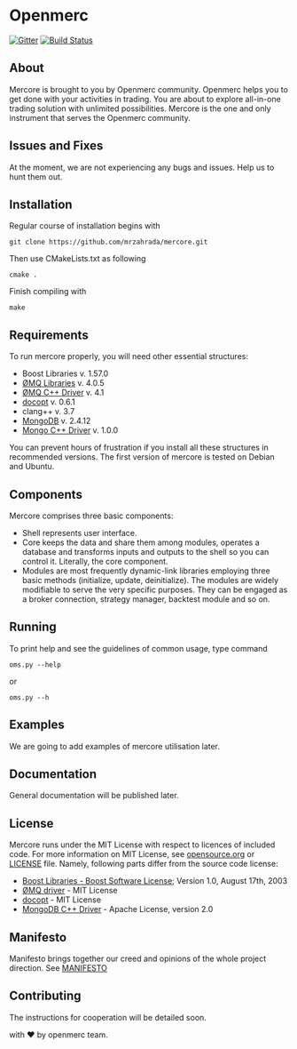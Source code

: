 # Openmerc

[![Gitter](https://badges.gitter.im/Join%20Chat.svg)](https://gitter.im/openMerc/openmerc?utm_source=badge&utm_medium=badge&utm_campaign=pr-badge)
[![Build Status](https://travis-ci.org/Openmerc/openmerc.svg?branch=master)](https://travis-ci.org/openMerc/openmerc)

## About

Mercore is brought to you by Openmerc community. Openmerc helps you to get done with your activities in trading. You are about to explore all-in-one trading solution with unlimited possibilities. Mercore is the one and only instrument that serves the Openmerc community. 

## Issues and Fixes

At the moment, we are not experiencing any bugs and issues. Help us to hunt them out. 

## Installation

Regular course of installation begins with

`git clone https://github.com/mrzahrada/mercore.git`

Then use CMakeLists.txt as following 

`cmake .`

Finish compiling with

`make`


## Requirements

To run mercore properly, you will need other essential structures:

* Boost Libraries v. 1.57.0
* [ØMQ Libraries](http://github.com/zeromq/libzmq) v. 4.0.5
* [ØMQ C++ Driver](http://github.com/zeromq/cppzmq) v. 4.1 
* [docopt](http://github.com/docopt/docopt) v. 0.6.1 
* clang++ v. 3.7
* [MongoDB](http://github.com/mongodb/mongo) v. 2.4.12 
* [Mongo C++ Driver](http://github.com/mongodb/mongo-cxx-driver) v. 1.0.0 

You can prevent hours of frustration if you install all these structures in recommended versions. The first version of mercore is tested on Debian and Ubuntu.

## Components

Mercore comprises three basic components:
- Shell represents user interface.
- Core keeps the data and share them among modules, operates a database and transforms inputs and outputs to the shell so you can control it. Literally, the core component.
- Modules are most frequently dynamic-link libraries employing three basic methods (initialize, update, deinitialize). The modules are widely modifiable to serve the very specific purposes. They can be engaged as a broker connection, strategy manager, backtest module and so on.

## Running

To print help and see the guidelines of common usage, type command 

`oms.py --help`
 
or

`oms.py --h`

## Examples

We are going to add examples of mercore utilisation later.

## Documentation

General documentation will be published later. 

## License

Mercore runs under the MIT License with respect to licences of included code. For more information on MIT License, see [opensource.org](http://opensource.org/licenses/MIT) or [LICENSE](https://github.com/mrzahrada/mercore/blob/master/LICENSE) file.
Namely, following parts differ from the source code license:

* [Boost Libraries - Boost Software License](http://www.boost.org/); Version 1.0, August 17th, 2003
* [ØMQ driver](http://github.com/zeromq/cppzmq) - MIT License 
* [docopt](http://github.com/docopt/docopt) - MIT License
* [MongoDB C++ Driver](http://github.com/mongodb/mongo-cxx-driver) - Apache License, version 2.0

## Manifesto

Manifesto brings together our creed and opinions of the whole project direction. See [MANIFESTO](https://github.com/mrzahrada/mercore/blob/master/MANIFESTO.md)

## Contributing

The instructions for cooperation will be detailed soon. 



with &hearts; by openmerc team.
